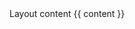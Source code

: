 <html>
<head>
  <meta charset="UTF-8" />
  <meta http-equiv="X-UA-Compatible" content="IE=edge" />
  <title>Some title</title>
  <meta http-equiv="content-type" content="text/html; charset=UTF-8" />
  <meta name="viewport" content="width=device-width, initial-scale=1" />

  <link href="http://fonts.googleapis.com/css?family=Open+Sans" rel="stylesheet" type="text/css">

  <link href="assets/base.css" rel="stylesheet">
</head>
<body>
  Layout content
  {{ content }}
  
  <script src="js/base.js"></script>
</body>
</html>
